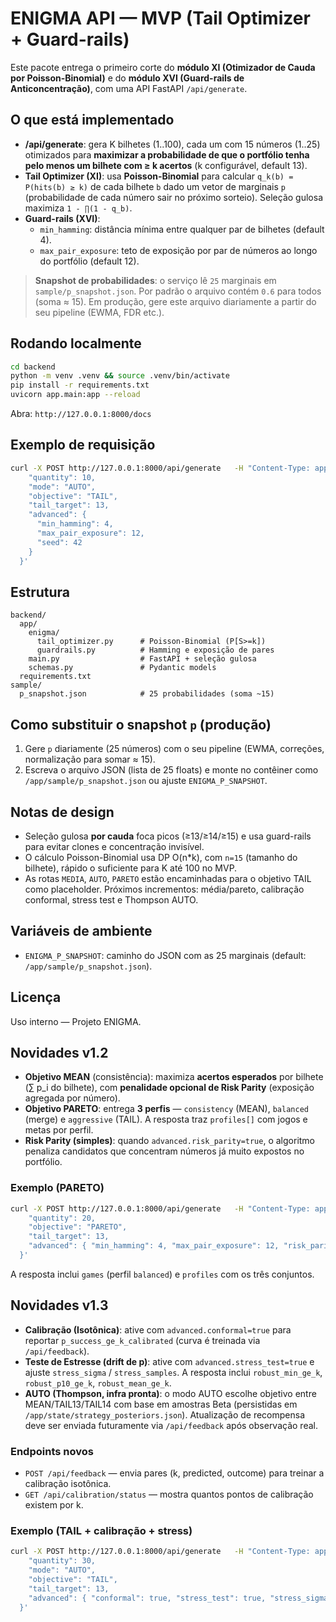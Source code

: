 # ENIGMA API — MVP (Tail Optimizer + Guard-rails)

Este pacote entrega o primeiro corte do **módulo XI (Otimizador de Cauda por Poisson-Binomial)** e do **módulo XVI (Guard-rails de Anticoncentração)**, com uma API FastAPI `/api/generate`.

## O que está implementado

- **/api/generate**: gera K bilhetes (1..100), cada um com 15 números (1..25) otimizados para **maximizar a probabilidade de que o portfólio tenha pelo menos um bilhete com ≥ k acertos** (k configurável, default 13).
- **Tail Optimizer (XI)**: usa **Poisson-Binomial** para calcular `q_k(b) = P(hits(b) ≥ k)` de cada bilhete `b` dado um vetor de marginais `p` (probabilidade de cada número sair no próximo sorteio). Seleção gulosa maximiza `1 - ∏(1 - q_b)`.
- **Guard-rails (XVI)**:
  - `min_hamming`: distância mínima entre qualquer par de bilhetes (default 4).
  - `max_pair_exposure`: teto de exposição por par de números ao longo do portfólio (default 12).

> **Snapshot de probabilidades**: o serviço lê `25` marginais em `sample/p_snapshot.json`. Por padrão o arquivo contém `0.6` para todos (soma ≈ 15). Em produção, gere este arquivo diariamente a partir do seu pipeline (EWMA, FDR etc.).

## Rodando localmente

```bash
cd backend
python -m venv .venv && source .venv/bin/activate
pip install -r requirements.txt
uvicorn app.main:app --reload
```

Abra: `http://127.0.0.1:8000/docs`

## Exemplo de requisição

```bash
curl -X POST http://127.0.0.1:8000/api/generate   -H "Content-Type: application/json"   -d '{
    "quantity": 10,
    "mode": "AUTO",
    "objective": "TAIL",
    "tail_target": 13,
    "advanced": {
      "min_hamming": 4,
      "max_pair_exposure": 12,
      "seed": 42
    }
  }'
```

## Estrutura

```
backend/
  app/
    enigma/
      tail_optimizer.py      # Poisson-Binomial (P[S>=k])
      guardrails.py          # Hamming e exposição de pares
    main.py                  # FastAPI + seleção gulosa
    schemas.py               # Pydantic models
  requirements.txt
sample/
  p_snapshot.json            # 25 probabilidades (soma ~15)
```

## Como substituir o snapshot `p` (produção)

1. Gere `p` diariamente (25 números) com o seu pipeline (EWMA, correções, normalização para somar ≈ 15).
2. Escreva o arquivo JSON (lista de 25 floats) e monte no contêiner como `/app/sample/p_snapshot.json` ou ajuste `ENIGMA_P_SNAPSHOT`.

## Notas de design

- Seleção gulosa **por cauda** foca picos (≥13/≥14/≥15) e usa guard-rails para evitar clones e concentração invisível.
- O cálculo Poisson-Binomial usa DP O(n*k), com `n=15` (tamanho do bilhete), rápido o suficiente para K até 100 no MVP.
- As rotas `MEDIA`, `AUTO`, `PARETO` estão encaminhadas para o objetivo TAIL como placeholder. Próximos incrementos: média/pareto, calibração conformal, stress test e Thompson AUTO.

## Variáveis de ambiente

- `ENIGMA_P_SNAPSHOT`: caminho do JSON com as 25 marginais (default: `/app/sample/p_snapshot.json`).

## Licença

Uso interno — Projeto ENIGMA.


## Novidades v1.2
- **Objetivo MEAN** (consistência): maximiza **acertos esperados** por bilhete (∑ p_i do bilhete), com **penalidade opcional de Risk Parity** (exposição agregada por número).
- **Objetivo PARETO**: entrega **3 perfis** — `consistency` (MEAN), `balanced` (merge) e `aggressive` (TAIL). A resposta traz `profiles[]` com jogos e metas por perfil.
- **Risk Parity (simples)**: quando `advanced.risk_parity=true`, o algoritmo penaliza candidatos que concentram números já muito expostos no portfólio.

### Exemplo (PARETO)
```bash
curl -X POST http://127.0.0.1:8000/api/generate   -H "Content-Type: application/json"   -d '{
    "quantity": 20,
    "objective": "PARETO",
    "tail_target": 13,
    "advanced": { "min_hamming": 4, "max_pair_exposure": 12, "risk_parity": true, "seed": 7 }
  }'
```
A resposta inclui `games` (perfil `balanced`) e `profiles` com os três conjuntos.


## Novidades v1.3
- **Calibração (Isotônica)**: ative com `advanced.conformal=true` para reportar `p_success_ge_k_calibrated` (curva é treinada via `/api/feedback`).
- **Teste de Estresse (drift de p)**: ative com `advanced.stress_test=true` e ajuste `stress_sigma` / `stress_samples`. A resposta inclui `robust_min_ge_k`, `robust_p10_ge_k`, `robust_mean_ge_k`.
- **AUTO (Thompson, infra pronta)**: o modo AUTO escolhe objetivo entre MEAN/TAIL13/TAIL14 com base em amostras Beta (persistidas em `/app/state/strategy_posteriors.json`). Atualização de recompensa deve ser enviada futuramente via `/api/feedback` após observação real.

### Endpoints novos
- `POST /api/feedback` — envia pares (k, predicted, outcome) para treinar a calibração isotônica.
- `GET /api/calibration/status` — mostra quantos pontos de calibração existem por k.

### Exemplo (TAIL + calibração + stress)
```bash
curl -X POST http://127.0.0.1:8000/api/generate   -H "Content-Type: application/json"   -d '{
    "quantity": 30,
    "mode": "AUTO",
    "objective": "TAIL",
    "tail_target": 13,
    "advanced": { "conformal": true, "stress_test": true, "stress_sigma": 0.03, "stress_samples": 300, "seed": 11 }
  }'
```
